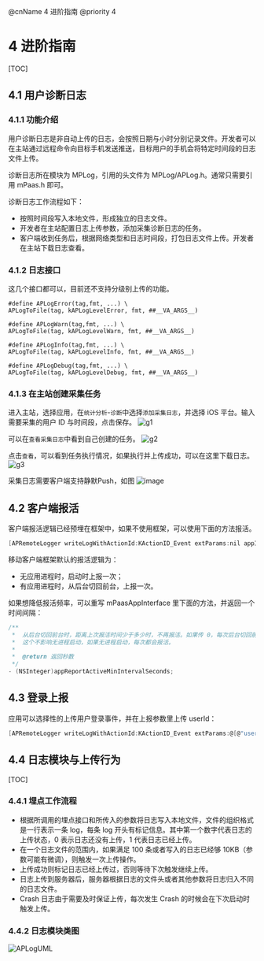 @cnName 4 进阶指南
@priority 4

# 4 进阶指南

[TOC]

## 4.1 用户诊断日志

### 4.1.1 功能介绍

用户诊断日志是非自动上传的日志，会按照日期与小时分别记录文件。开发者可以在主站通过远程命令向目标手机发送推送，目标用户的手机会将特定时间段的日志文件上传。

诊断日志所在模块为 MPLog，引用的头文件为 MPLog/APLog.h。通常只需要引用 mPaas.h 即可。

诊断日志工作流程如下：

* 按照时间段写入本地文件，形成独立的日志文件。
* 开发者在主站配置日志上传参数，添加采集诊断日志的任务。
* 客户端收到任务后，根据网络类型和日志时间段，打包日志文件上传。开发者在主站下载日志查看。

### 4.1.2 日志接口
这几个接口都可以，目前还不支持分级别上传的功能。
```
#define APLogError(tag,fmt, ...) \
APLogToFile(tag, kAPLogLevelError, fmt, ##__VA_ARGS__)

#define APLogWarn(tag,fmt, ...) \
APLogToFile(tag, kAPLogLevelWarn, fmt, ##__VA_ARGS__)

#define APLogInfo(tag,fmt, ...) \
APLogToFile(tag, kAPLogLevelInfo, fmt, ##__VA_ARGS__)

#define APLogDebug(tag,fmt, ...) \
APLogToFile(tag, kAPLogLevelDebug, fmt, ##__VA_ARGS__)
```

### 4.1.3 在主站创建采集任务

进入主站，选择应用，在`统计分析`-`诊断`中选择`添加采集日志`，并选择 iOS 平台。输入需要采集的用户 ID 与时间段，点击保存。
![g1](https://t.alipayobjects.com/images/rmsweb/T1dndhXhtXXXXXXXXX.png)

可以在`查看采集日志`中看到自己创建的任务。
![g2](https://t.alipayobjects.com/images/rmsweb/T1ERRhXg0jXXXXXXXX.png)

点击`查看`，可以看到任务执行情况，如果执行并上传成功，可以在这里下载日志。
![g3](https://t.alipayobjects.com/images/rmsweb/T1tBVhXbVjXXXXXXXX.png)

采集日志需要客户端支持静默Push，如图
![image](https://os.alipayobjects.com/rmsportal/xiWZxvemFUIqfWr.png)

## 4.2 客户端报活

客户端报活逻辑已经预埋在框架中，如果不使用框架，可以使用下面的方法报活。
```C
[APRemoteLogger writeLogWithActionId:KActionID_Event extParams:nil appId:@"" seed:@"reportActive" ucId:@""];
```

移动客户端框架默认的报活逻辑为：

* 无应用进程时，启动时上报一次；
* 有应用进程时，从后台切回前台，上报一次。

如果想降低报活频率，可以重写 mPaasAppInterface 里下面的方法，并返回一个时间间隔：
```C
/**
 *  从后台切回前台时，距离上次报活时间少于多少时，不再报活。如果传 0，每次后台切回前台都会报活。
 *  这个不影响无进程启动，如果无进程启动，每次都会报活。
 *
 *  @return 返回秒数
 */
- (NSInteger)appReportActiveMinIntervalSeconds;
```

## 4.3 登录上报

应用可以选择性的上传用户登录事件，并在上报参数里上传 userId：
```C
[APRemoteLogger writeLogWithActionId:KActionID_Event extParams:@[@"userId"] appId:@"" seed:@"login" ucId:@""]; 
```


## 4.4 日志模块与上传行为

[TOC]

### 4.4.1 埋点工作流程

* 根据所调用的埋点接口和所传入的参数将日志写入本地文件，文件的组织格式是一行表示一条 log，每条 log 开头有标记信息。其中第一个数字代表日志的上传状态，0 表示日志还没有上传，1 代表日志已经上传。
* 在一个日志文件的范围内，如果满足 100 条或者写入的日志已经够 10KB（参数可能有微调），则触发一次上传操作。
* 上传成功则标记日志已经上传过，否则等待下次触发继续上传。
* 日志上传到服务器后，服务器根据日志的文件头或者其他参数将日志归入不同的日志文件。
* Crash 日志由于需要及时保证上传，每次发生 Crash 的时候会在下次启动时触发上传。

### 4.4.2 日志模块类图

![APLogUML](https://t.alipayobjects.com/images/rmsweb/T1dGhgXgtlXXXXXXXX.png)